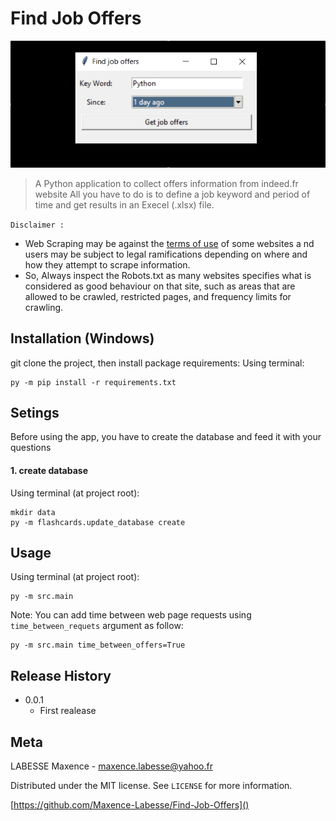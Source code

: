 # Find Job Offers
![Demo](images/demo.gif)

> A Python application to collect offers information from indeed.fr website
> All you have to do is to define a job keyword and period of time and get
> results in an Execel (.xlsx) file.

`Disclaimer :` 
- Web Scraping may be against the <ins>terms of use</ins> of some websites a
  nd users may be subject to legal ramifications depending on where and how 
  they attempt to scrape information.
- So, Always inspect the Robots.txt as many websites specifies what is 
  considered as good behaviour on that site, such as areas that are allowed 
  to be crawled, restricted pages, and frequency limits for crawling.

## Installation (Windows)
git clone the project, then install package requirements:
Using terminal:
```
py -m pip install -r requirements.txt
```

## Setings
Before using the app, you have to create the database and feed it with your questions
#### 1. create database
Using terminal (at project root):
```shell
mkdir data
py -m flashcards.update_database create
```

## Usage
Using terminal (at project root):
```shell
py -m src.main
```
Note: You can add time between web page requests using 
`time_between_requets` argument as follow:
```shell
py -m src.main time_between_offers=True
```
## Release History
* 0.0.1
    * First realease

## Meta

LABESSE Maxence - maxence.labesse@yahoo.fr

Distributed under the MIT license. See ``LICENSE`` for more information.

[https://github.com/Maxence-Labesse/Find-Job-Offers]()